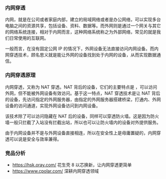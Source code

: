### 内网穿透

内网，就是在公司或者家庭内部，建立的局域网络或者是办公网络，可以实现多台电脑之间的资源共享，包括设备、资料、数据等。而外网则是通过一个网关与其它的网络系统连接，相对于内网而言，这种网络系统称之为外部网络，常见的就是我们日常使用的互联网。

一般而言，在没有固定公网 IP 的情况下，外网设备无法直接访问内网设备。而内网穿透技术，顾名思义就是能让外网的设备找到处于内网的设备，从而实现数据通信。

### 内网穿透原理

内网穿透，又称为 NAT 穿透。NAT 背后的设备，它们的主要特点是 ，可以访问外网，但不能被外网设备有效访问。基于这一特点，NAT 穿透技术是让 NAT 背后的设备，先访问指定的外网服务器，由指定的外网服务器搭建桥梁，打通内、外网设备的访问通道，实现外网设备访问到内网设备。

该技术除了可以访问隐藏在 NAT 后的设备，同样可以穿透防火墙。这是因为防火墙一般只拦截了入站没有拦截出站，所以也可以让防火墙内的设备对外提供服务。

由于内网设备并不是与外网设备直接相连，所以在安全性上是毋庸置疑的，内网穿透可以说是安全与效率兼得。

### 竞品分析

- https://hsk.oray.com/ 花生壳 8 以芯换新，让内网穿透更简单
- https://www.cpolar.com/ 深耕内网穿透领域
